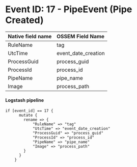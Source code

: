 # Event ID: 17 - PipeEvent (Pipe Created)

|Native field name            |OSSEM Field Name                   |
|:----------------------------|:----------------------------------|
| RuleName                    | tag                               |
| UtcTime                     | event_date_creation               | 
| ProcessGuid                 | process_guid                      |
| ProcessId                   | process_id                        |
| PipeName                    | pipe_name                         |
| Image                       | process_path                      |

#### Logstash pipeline

```
if [event_id] == 17 {
      mutate {
        rename => {
            "RuleName" => "tag"
            "UtcTime" => "event_date_creation"
            "ProcessGuid" => "process_guid"
            "ProcessId" => "process_id"
            "PipeName" => "pipe_name"
            "Image" => "process_path"
        }
      }
    }
```